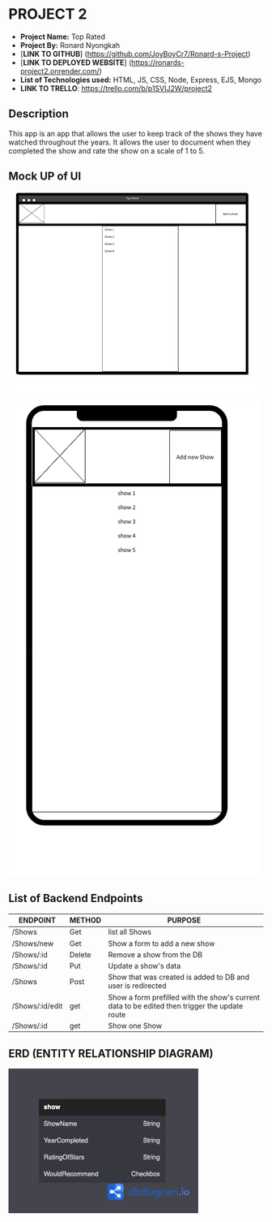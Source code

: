 # PROJECT 2

- **Project Name:** Top Rated
- **Project By:** Ronard Nyongkah
- [**LINK TO GITHUB**] (https://github.com/JoyBoyCr7/Ronard-s-Project)
- [**LINK TO DEPLOYED WEBSITE**] (https://ronards-project2.onrender.com/)
- **List of Technologies used:** HTML, JS, CSS, Node, Express, EJS, Mongo
- **LINK TO TRELLO**: https://trello.com/b/p1SVIJ2W/project2

## Description
This app is an app that allows the user to keep track of the shows they have watched throughout the years. It allows the user to document when they completed the show and rate the show on a scale of 1 to 5.

## Mock UP of UI

![Desktop View](./images/firstpage.png)
![Mobile View](./images/phoneview.png)

## List of Backend Endpoints

| ENDPOINT | METHOD | PURPOSE |
|----------|--------|---------|
| /Shows | Get | list all Shows |
|/Shows/new | Get | Show a form to add a new show |
|/Shows/:id | Delete | Remove a show from the DB |
|/Shows/:id | Put | Update a show's data |
|/Shows | Post | Show that was created is added to DB and user is redirected |
|/Shows/:id/edit | get | Show a form prefilled with the show's current data to be edited then trigger the update route|
|/Shows/:id | get | Show one Show |

## ERD (ENTITY RELATIONSHIP DIAGRAM)

![PICTURE OF ERD](./images/Myerd.png)

